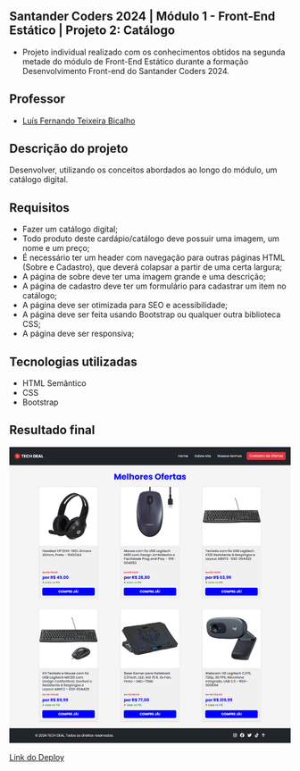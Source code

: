 ## Santander Coders 2024 | Módulo 1 - Front-End Estático | Projeto 2: Catálogo

- Projeto individual realizado com os conhecimentos obtidos na segunda metade do módulo de Front-End Estático durante a formação Desenvolvimento Front-end do Santander Coders 2024.

## Professor
- [Luís Fernando Teixeira Bicalho](https://www.linkedin.com/in/lu%C3%ADs-fernando-teixeira-bicalho-a4b210158/)

## Descrição do projeto

Desenvolver, utilizando os conceitos abordados ao longo do módulo, um catálogo digital.

## Requisitos

- Fazer um catálogo digital;
- Todo produto deste cardápio/catálogo deve possuir uma imagem, um nome e um preço;
- É necessário ter um header com navegação para outras páginas HTML (Sobre e Cadastro), que deverá colapsar a partir de uma certa largura;
- A página de sobre deve ter uma imagem grande e uma descrição;
- A página de cadastro deve ter um formulário para cadastrar um item no catálogo;
- A página deve ser otimizada para SEO e acessibilidade;
- A página deve ser feita usando Bootstrap ou qualquer outra biblioteca CSS;
- A página deve ser responsiva;

## Tecnologias utilizadas

- HTML Semântico
- CSS
- Bootstrap

## Resultado final

![](Assets/screenshot-home.png)

[Link do Deploy](https://fgarrido-dev.github.io/Projeto-Catalogo/)
